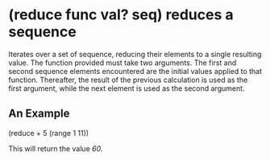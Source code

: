 # (reduce func val? seq) reduces a sequence
Iterates over a set of sequence, reducing their elements to a single resulting value. The function provided must take two arguments. The first and second sequence elements encountered are the initial values applied to that function. Thereafter, the result of the previous calculation is used as the first argument, while the next element is used as the second argument.

## An Example

  (reduce + 5 (range 1 11))

This will return the value _60_.
